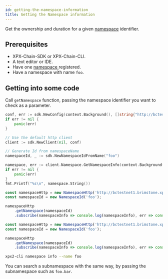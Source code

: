 ```yaml
---
id: getting-the-namespace-information
title: Getting the Namespace information
---
```


Get the ownership and duration for a given [namespace](../../built-in-features/namespace.md) identifier.

## Prerequisites

- XPX-Chain-SDK or XPX-Chain-CLI.
- A text editor or IDE.
- Have one [ namespace ](../../built-in-features/namespace.md) registered.
- Have a namespace with name `foo`.

## Getting into some code

Call `getNamespace` function, passing the namespace identifier you want to check as a parameter.

<!--DOCUSAURUS_CODE_TABS-->
<!--Golang-->
```go
conf, err := sdk.NewConfig(context.Background(), []string{"http://bctestnet1.brimstone.xpxsirius.io:3000"})
if err != nil {
    panic(err)
}

// Use the default http client
client := sdk.NewClient(nil, conf)

// Generate Id from namespaceName
namespaceId, _ := sdk.NewNamespaceIdFromName("foo")

namespace, err := client.Namespace.GetNamespaceInfo(context.Background(), namespaceId)
if err != nil {
	panic(err)
}
fmt.Printf("%s\n", namespace.String())
```
<!--TypeScript-->
```js
const namespaceHttp = new NamespaceHttp('http://bctestnet1.brimstone.xpxsirius.io:3000');
const namespaceId = new NamespaceId('foo');

namespaceHttp
    .getNamespace(namespaceId)
    .subscribe(namespaceInfo => console.log(namespaceInfo), err => console.error(err));
```

<!--JavaScript-->
```js
const namespaceHttp = new NamespaceHttp('http://bctestnet1.brimstone.xpxsirius.io:3000');
const namespaceId = new NamespaceId('foo');

namespaceHttp
    .getNamespace(namespaceId)
    .subscribe(namespaceInfo => console.log(namespaceInfo), err => console.error(err));
```

<!--CLI-->
```sh
xpx2-cli namespace info --name foo
```

<!--END_DOCUSAURUS_CODE_TABS-->

You can search a subnamespace with the same way, by passing the subnamespace such as `foo.bar`.